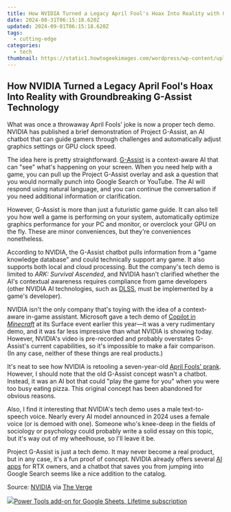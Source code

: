 ```yaml
---
title: How NVIDIA Turned a Legacy April Fool's Hoax Into Reality with Groundbreaking G-Assist Technology
date: 2024-08-31T06:15:18.620Z
updated: 2024-09-01T06:15:18.620Z
tags:
  - cutting-edge
categories:
  - tech
thumbnail: https://static1.howtogeekimages.com/wordpress/wp-content/uploads/2024/06/54.jpg
---
```


## How NVIDIA Turned a Legacy April Fool's Hoax Into Reality with Groundbreaking G-Assist Technology

What was once a throwaway April Fools' joke is now a proper tech demo. NVIDIA has published a brief demonstration of Project G-Assist, an AI chatbot that can guide gamers through challenges and automatically adjust graphics settings or GPU clock speed.

 The idea here is pretty straightforward. [G-Assist](https://nvidianews.nvidia.com/news/nvidia-brings-ai-assistants-to-life-with-geforce-rtx-ai-pcs) is a context-aware AI that can "see" what's happening on your screen. When you need help with a game, you can pull up the Project G-Assist overlay and ask a question that you would normally punch into Google Search or YouTube. The AI will respond using natural language, and you can continue the conversation if you need additional information or clarification.

 However, G-Assist is more than just a futuristic game guide. It can also tell you how well a game is performing on your system, automatically optimize graphics performance for your PC and monitor, or overclock your GPU on the fly. These are minor conveniences, but they're conveniences nonetheless.

 According to NVIDIA, the G-Assist chatbot pulls information from a "game knowledge database" and could technically support any game. It also supports both local and cloud processing. But the company's tech demo is limited to _ARK: Survival Ascended_, and NVIDIA hasn't clarified whether the AI's contextual awareness requires compliance from game developers (other NVIDIA AI technologies, such as [DLSS](https://extra-resources.techidaily.com/digital-sensations-how-vr-enhances-pleasure/), must be implemented by a game's developer).

 NVIDIA isn't the only company that's toying with the idea of a context-aware in-game assistant. Microsoft gave a tech demo of [Copilot in _Minecraft_](https://x.com/richontech/status/1792603950186959309?) at its Surface event earlier this year—it was a very rudimentary demo, and it was far less impressive than what NVIDIA is showing today. However, NVIDIA's video is pre-recorded and probably overstates G-Assist's current capabilities, so it's impossible to make a fair comparison. (In any case, neither of these things are real products.)

 It's neat to see how NVIDIA is retooling a seven-year-old [April Fools' prank](https://x.com/NVIDIAGeForce/status/848151745964392449). However, I should note that the old G-Assist concept wasn't a chatbot. Instead, it was an AI bot that could "play the game for you" when you were too busy eating pizza. This original concept has been abandoned for obvious reasons.

 Also, I find it interesting that NVIDIA's tech demo uses a male text-to-speech voice. Nearly every AI model announced in 2024 uses a female voice (or is demoed with one). Someone who's knee-deep in the fields of sociology or psychology could probably write a solid essay on this topic, but it's way out of my wheelhouse, so I'll leave it be.

 Project G-Assist is just a tech demo. It may never become a real product, but in any case, it's a fun proof of concept. NVIDIA already offers several [AI apps](https://sim-unlock.techidaily.com/in-2024-sim-unlock-nubia-red-magic-9-proplus-phones-without-code-2-ways-to-remove-android-sim-lock-by-drfone-android/) for RTX owners, and a chatbot that saves you from jumping into Google Search seems like a nice addition to the catalog.

 Source: [NVIDIA](https://nvidianews.nvidia.com/news/nvidia-brings-ai-assistants-to-life-with-geforce-rtx-ai-pcs) via [The Verge](https://www.theverge.com/2024/6/2/24169567/nvidias-g-assist-geforce-ai-assistant-chatbot)

<ins class="adsbygoogle"
     style="display:block"
     data-ad-format="autorelaxed"
     data-ad-client="ca-pub-7571918770474297"
     data-ad-slot="1223367746"></ins>



<ins class="adsbygoogle"
     style="display:block"
     data-ad-client="ca-pub-7571918770474297"
     data-ad-slot="8358498916"
     data-ad-format="auto"
     data-full-width-responsive="true"></ins>



<!-- affiliate ads begin -->
<a href="https://secure.2checkout.com/order/checkout.php?PRODS=4726807&QTY=1&AFFILIATE=108875&CART=1"><img src="https://secure.avangate.com/images/merchant/c14a8df1e1b4d5297e9cb30cb34d5a00/products/copy_copy_power-tools-48.png" border="0">Power Tools add-on for Google Sheets, Lifetime subscription</a>
<!-- affiliate ads end -->